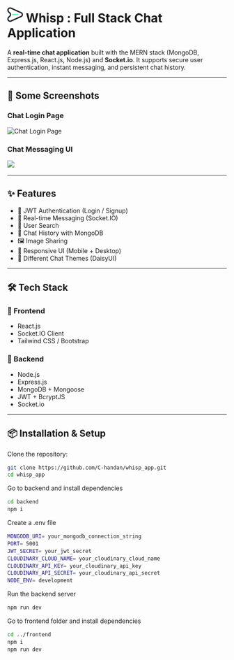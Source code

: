 # <img src="./frontend/public/app.png" width="36" alt="Whisp Logo"> Whisp : Full Stack Chat Application

A **real-time chat application** built with the MERN stack (MongoDB, Express.js, React.js, Node.js) and **Socket.io**. It supports secure user authentication, instant messaging, and persistent chat history.

---

## 🚀 Some Screenshots

### Chat Login Page

![Chat Login Page](./frontend/public/Screenshot%202025-06-15%20at%209.20.24 PM.png)

### Chat Messaging UI

![](./frontend/public/Screenshot%202025-06-15%20at%209.38.22 PM.png)

---

## ✨ Features

- 🔐 JWT Authentication (Login / Signup)
- 💬 Real-time Messaging (Socket.IO)
- 🔎 User Search
- 💾 Chat History with MongoDB
- 🖼️ Image Sharing
- 📱 Responsive UI (Mobile + Desktop)
- 🌙 Different Chat Themes (DaisyUI)

---

## 🛠️ Tech Stack

### 🔹 Frontend

- React.js
- Socket.IO Client
- Tailwind CSS / Bootstrap

### 🔸 Backend

- Node.js
- Express.js
- MongoDB + Mongoose
- JWT + BcryptJS
- Socket.io

---

## 📦 Installation & Setup

Clone the repository:

```bash
git clone https://github.com/C-handan/whisp_app.git
cd whisp_app
```

Go to backend and install dependencies

```bash
cd backend
npm i
```

Create a .env file

```bash
MONGODB_URI= your_mongodb_connection_string
PORT= 5001
JWT_SECRET= your_jwt_secret
CLOUDINARY_CLOUD_NAME= your_cloudinary_cloud_name
CLOUDINARY_API_KEY= your_cloudinary_api_key
CLOUDINARY_API_SECRET= your_cloudinary_api_secret
NODE_ENV= development
```

Run the backend server

```bash
npm run dev
```

Go to frontend folder and install dependencies

```bash
cd ../frontend
npm i
npm run dev
```

